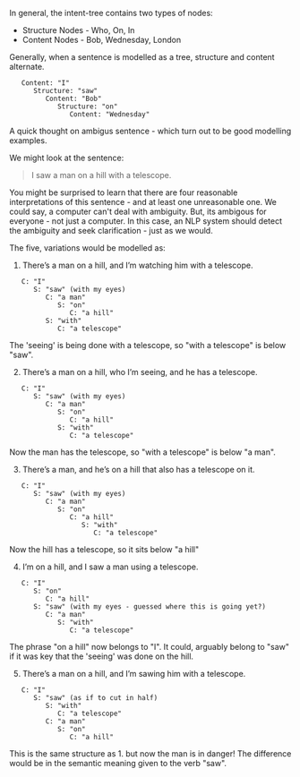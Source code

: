 In general, the intent-tree contains two types of nodes:
* Structure Nodes - Who, On, In
* Content Nodes - Bob, Wednesday, London

Generally, when a sentence is modelled as a tree, structure and content alternate.
```
   Content: "I"
      Structure: "saw"
         Content: "Bob"
            Structure: "on"
               Content: "Wednesday"
```

A quick thought on ambigus sentence - which turn out to be good modelling examples.

We might look at the sentence:
> I saw a man on a hill with a telescope.

You might be surprised to learn that there are four reasonable interpretations of this sentence - and at least one unreasonable one. We could say, a computer can't deal with ambiguity. But, its ambigous for everyone - not just a computer. In this case, an NLP system should detect the ambiguity and seek clarification - just as we would.

The five, variations would be modelled as:

1. There’s a man on a hill, and I’m watching him with a telescope.
```
   C: "I"
      S: "saw" (with my eyes)
         C: "a man"
            S: "on"
               C: "a hill"
         S: "with"
            C: "a telescope"
```
The 'seeing' is being done with a telescope, so "with a telescope" is below "saw".

2. There’s a man on a hill, who I’m seeing, and he has a telescope.
```
   C: "I"
      S: "saw" (with my eyes)
         C: "a man"
            S: "on"
               C: "a hill"
            S: "with"
               C: "a telescope"
```
Now the man has the telescope, so "with a telescope" is below "a man".

3. There’s a man, and he’s on a hill that also has a telescope on it.
```
   C: "I"
      S: "saw" (with my eyes)
         C: "a man"
            S: "on"
               C: "a hill"
                  S: "with"
                     C: "a telescope"
```
Now the hill has a telescope, so it sits below "a hill"

4. I’m on a hill, and I saw a man using a telescope.
```
   C: "I"
      S: "on"
         C: "a hill"
      S: "saw" (with my eyes - guessed where this is going yet?)
         C: "a man"
            S: "with"
               C: "a telescope"
```
The phrase "on a hill" now belongs to "I". It could, arguably belong to "saw" if it was key that the 'seeing' was done on the hill.

5. There’s a man on a hill, and I’m sawing him with a telescope.
```
   C: "I"
      S: "saw" (as if to cut in half)
         S: "with"
            C: "a telescope"
         C: "a man"
            S: "on"
               C: "a hill"
```
This is the same structure as 1. but now the man is in danger! The difference would be in the semantic meaning given to the verb "saw".


